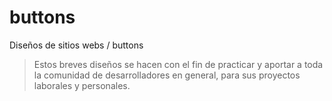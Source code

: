 # buttons

Diseños de sitios webs / buttons
> Estos breves diseños se hacen con el fin de practicar y aportar a toda la comunidad de desarrolladores en general, para sus proyectos laborales y personales.

